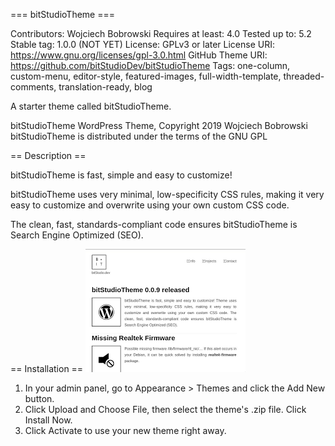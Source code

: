 === bitStudioTheme ===

Contributors: Wojciech Bobrowski
Requires at least: 4.0
Tested up to: 5.2
Stable tag: 1.0.0 (NOT YET)
License: GPLv3 or later
License URI: https://www.gnu.org/licenses/gpl-3.0.html
GitHub Theme URI: https://github.com/bitStudioDev/bitStudioTheme
Tags: one-column, custom-menu, editor-style, featured-images, full-width-template, threaded-comments, translation-ready, blog

A starter theme called bitStudioTheme.

bitStudioTheme WordPress Theme, Copyright 2019 Wojciech Bobrowski
bitStudioTheme is distributed under the terms of the GNU GPL

== Description ==

bitStudioTheme is fast, simple and easy to customize!

bitStudioTheme uses very minimal, low-specificity CSS rules, making it very easy to customize and overwrite using your own custom CSS code.

The clean, fast, standards-compliant code ensures bitStudioTheme is Search Engine Optimized (SEO).

== Installation ==
![Thumb](README.png)
1. In your admin panel, go to Appearance > Themes and click the Add New button.
2. Click Upload and Choose File, then select the theme's .zip file. Click Install Now.
3. Click Activate to use your new theme right away.
